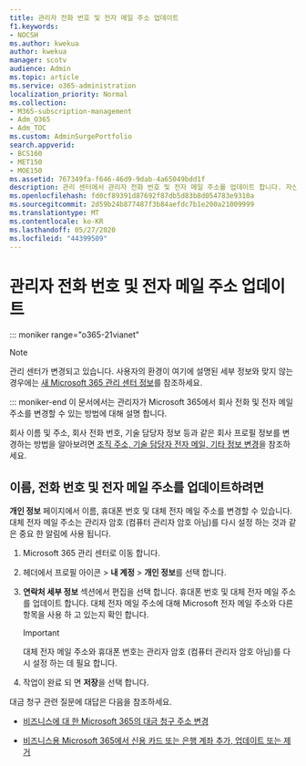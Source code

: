 ```yaml
---
title: 관리자 전화 번호 및 전자 메일 주소 업데이트
f1.keywords:
- NOCSH
ms.author: kwekua
author: kwekua
manager: scotv
audience: Admin
ms.topic: article
ms.service: o365-administration
localization_priority: Normal
ms.collection:
- M365-subscription-management
- Adm_O365
- Adm_TOC
ms.custom: AdminSurgePortfolio
search.appverid:
- BCS160
- MET150
- MOE150
ms.assetid: 767349fa-f646-46d9-9dab-4a65049bdd1f
description: 관리 센터에서 관리자 전화 번호 및 전자 메일 주소를 업데이트 합니다. 자신의 관리자 암호를 다시 설정 하려면이 정보가 필요 합니다.
ms.openlocfilehash: fd0cf89391d87692f87db5d83b8d054783e9310a
ms.sourcegitcommit: 2d59b24b877487f3b84aefdc7b1e200a21009999
ms.translationtype: MT
ms.contentlocale: ko-KR
ms.lasthandoff: 05/27/2020
ms.locfileid: "44399509"
---
```

# <a name="update-your-admin-phone-number-and-email-address"></a>관리자 전화 번호 및 전자 메일 주소 업데이트

::: moniker range="o365-21vianet"

> [!NOTE]
> 관리 센터가 변경되고 있습니다. 사용자의 환경이 여기에 설명된 세부 정보와 맞지 않는 경우에는 [새 Microsoft 365 관리 센터 정보](https://docs.microsoft.com/microsoft-365/admin/microsoft-365-admin-center-preview?view=o365-21vianet)를 참조하세요.

::: moniker-end
이 문서에서는 관리자가 Microsoft 365에서 회사 전화 및 전자 메일 주소를 변경할 수 있는 방법에 대해 설명 합니다.
  
회사 이름 및 주소, 회사 전화 번호, 기술 담당자 정보 등과 같은 회사 프로필 정보를 변경하는 방법을 알아보려면 [조직 주소, 기술 담당자 전자 메일, 기타 정보 변경](change-address-contact-and-more.md)을 참조하세요.
  
## <a name="to-update-your-name-phone-number-and-email-address"></a>이름, 전화 번호 및 전자 메일 주소를 업데이트하려면

**개인 정보** 페이지에서 이름, 휴대폰 번호 및 대체 전자 메일 주소를 변경할 수 있습니다. 대체 전자 메일 주소는 관리자 암호 (컴퓨터 관리자 암호 아님)를 다시 설정 하는 것과 같은 중요 한 알림에 사용 됩니다. 
  
1. Microsoft 365 관리 센터로 이동 합니다.

2. 헤더에서 프로필 아이콘 \> **내 계정** \> **개인 정보**를 선택 합니다.

3. **연락처 세부 정보** 섹션에서 편집을 선택 합니다. 휴대폰 번호 및 대체 전자 메일 주소를 업데이트 합니다. 대체 전자 메일 주소에 대해 Microsoft 전자 메일 주소와 다른 항목을 사용 하 고 있는지 확인 합니다.

    > [!IMPORTANT]
    > 대체 전자 메일 주소와 휴대폰 번호는 관리자 암호 (컴퓨터 관리자 암호 아님)를 다시 설정 하는 데 필요 합니다.

4. 작업이 완료 되 면 **저장**을 선택 합니다.
  
대금 청구 관련 질문에 대답은 다음을 참조하세요.
  
- [비즈니스에 대 한 Microsoft 365의 대금 청구 주소 변경](../../commerce/billing-and-payments/change-your-billing-addresses.md)

- [비즈니스용 Microsoft 365에서 신용 카드 또는 은행 계좌 추가, 업데이트 또는 제거](../../commerce/billing-and-payments/add-update-or-remove-credit-card-or-bank-account.md)
